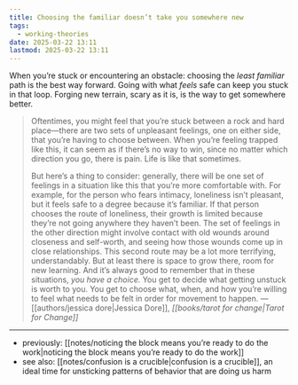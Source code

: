 ```yaml
---
title: Choosing the familiar doesn’t take you somewhere new
tags:
  - working-theories
date: 2025-03-22 13:11
lastmod: 2025-03-22 13:11
---
```

When you’re stuck or encountering an obstacle: choosing the *least familiar* path is the best way forward. Going with what *feels* safe can keep you stuck in that loop. Forging new terrain, scary as it is, is the way to get somewhere better. 

> Oftentimes, you might feel that you’re stuck between a rock and hard place—there are two sets of unpleasant feelings, one on either side, that you’re having to choose between. When you’re feeling trapped like this, it can seem as if there’s no way to win, since no matter which direction you go, there is pain. Life is like that sometimes.
> 
> But here’s a thing to consider: generally, there will be one set of feelings in a situation like this that you’re more comfortable with. For example, for the person who fears intimacy, loneliness isn’t pleasant, but it feels safe to a degree because it’s familiar. If that person chooses the route of loneliness, their growth is limited because they’re not going anywhere they haven’t been. The set of feelings in the other direction might involve contact with old wounds around closeness and self-worth, and seeing how those wounds come up in close relationships. This second route may be a lot more terrifying, understandably. But at least there is space to grow there, room for new learning. And it’s always good to remember that in these situations, *you have a choice.* You get to decide what getting unstuck is worth to you. You get to choose what, when, and how you’re willing to feel what needs to be felt in order for movement to happen. —[[authors/jessica dore|Jessica Dore]], *[[books/tarot for change|Tarot for Change]]*

---
- previously: [[notes/noticing the block means you’re ready to do the work|noticing the block means you’re ready to do the work]]
- see also: [[notes/confusion is a crucible|confusion is a crucible]], an ideal time for unsticking patterns of behavior that are doing us harm